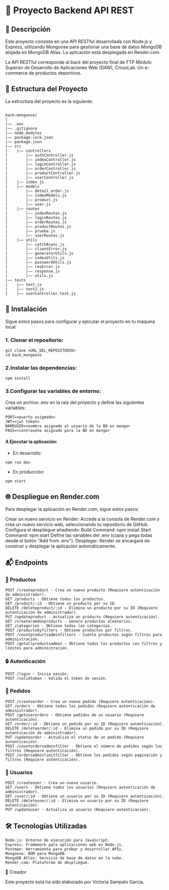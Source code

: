 # 🛒 Proyecto Backend API REST

## 📄 Descripción

Este proyecto consiste en una API RESTful desarrollada con Node.js y Express, utilizando Mongoose para gestionar una base de datos MongoDB alojada en MongoDB Atlas. La aplicación está desplegada en Render.com.

La API RESTful corresponde al back del proyecto final de FTP Módulo Superior de Desarrollo de Aplicaciones Web (DAW), CrossLab. Un e-commerce de productos deportivos.

## 📂 Estructura del Proyecto

La estructura del proyecto es la siguiente:

```plaintext

back-mongoose/
|
|—— .env
|—— .gitignore
|—— node_modules
|—— package-lock.json
|—— package.json
|—— src
|    |—— controllers
|        |—— authController.js
|        |—— indexController.js
|        |—— loginController.js
|        |—— orderController.js
|        |—— productController.js
|        |—— userController.js
|    |—— index.js
|    |—— models
|        |—— detail_order.js
|        |—— indexModels.js
|        |—— product.js
|        |—— user.js
|    |—— routes
|        |—— indexRoutes.js
|        |—— loginRoutes.js
|        |—— orderRoutes.js
|        |—— productRoutes.js
|        |—— prueba.js
|        |—— userRoutes.js
|    |—— utils
|        |—— catchAsync.js
|        |—— clientError.js
|        |—— generatorUtils.js
|        |—— indexUtils.js
|        |—— passwordUtils.js
|        |—— resError.js
|        |—— response.js
|        |—— utils.js
|—— tests
|    |—— test.js
|    |—— test2.js
|    |—— userController.test.js
```

## 🚀 Instalación

Sigue estos pasos para configurar y ejecutar el proyecto en tu máquina local:

### 1. Clonar el repositorio:

```plaintext
git clone <URL_DEL_REPOSITORIO>
cd back_mongoose
```

### 2.Instalar las dependencias:

```plaintext
npm install
```

### 3.Configurar las variables de entorno:

Crea un archivo .env en la raíz del proyecto y define las siguientes variables:
```plaintext
PORT=<puerto asigmado>
JWT=<jwt token>
NAMEUSER=<nombre asignado al usuario de la BD en mongo>
PASS=<contraseña asignada para la BD en mongo>
```
#### 4.Ejecutar la aplicación:

- En desarrollo:
```plaintext
npm run dev
```
- En producción:
```plaintext
npm start
```

## 🌐 Despliegue en Render.com
Para desplegar la aplicación en Render.com, sigue estos pasos:

Crear un nuevo servicio en Render: Accede a la consola de Render.com y crea un nuevo servicio web, seleccionando tu repositorio de GitHub.
Configura el despliegue añadiendo:
Build Command: npm install
Start Command: npm start
Define las variables del .env (copia y pega todas desde el botón "Add from .env").
Desplegar: Render se encargará de construir y desplegar la aplicación automáticamente.


## 📬 Endpoints
 ### 🏀 Productos


```plaintext
POST /createproduct - Crea un nuevo producto (Requiere autenticación de administrador).
GET /products - Obtiene todos los productos.
GET /product/:id - Obtiene un producto por su ID.
DELETE /deleteproduct/:id - Elimina un producto por su ID (Requiere autenticación de administrador).
PUT /updateproduct - Actualiza un producto (Requiere autenticación).
GET /createramdonproducts - Genera productos aleatorios.
GET /categories - Obtiene todas las categorías.
POST /productsbyfilters - Obtiene productos por filtros.
POST /countproductsadminfilters - Cuenta productos según filtros para administración.
POST /getallproductsadmin - Obtiene todos los productos con filtros y límites para administración.
```

 ### 🔒 Autenticación

```plaintext
POST /login - Inicia sesión.
POST /validtoken - Valida el token de sesión.
```
 ### 🛒 Pedidos

```plaintext
POST /createorder - Crea un nuevo pedido (Requiere autenticación).
GET /orders - Obtiene todos los pedidos (Requiere autenticación de administrador).
POST /getuserorders - Obtiene pedidos de un usuario (Requiere autenticación).
GET /order/:id - Obtiene un pedido por su ID (Requiere autenticación).
DELETE /deleteorder/:id - Elimina un pedido por su ID (Requiere autenticación de administrador).
PUT /updateorder - Actualiza el status de un pedido (Requiere autenticación).
POST /countordersadminfilter - Obtiene el número de pedidos según los filtros (Requiere autenticación).
POST /ordersadminlimitfilter - Obtiene los pedidos según paginación y filtros (Requiere autenticación).
```
 ### 👥 Usuarios

```plaintext
POST /createuser - Crea un nuevo usuario.
GET /users - Obtiene todos los usuarios (Requiere autenticación de administrador).
GET /user/:id - Obtiene un usuario por su ID (Requiere autenticación).
DELETE /deleteuser/:id - Elimina un usuario por su ID (Requiere autenticación).
PUT /updateuser - Actualiza un usuario (Requiere autenticación).
```
## 🛠️ Tecnologías Utilizadas


```plaintext
Node.js: Entorno de ejecución para JavaScript.
Express: Framework para aplicaciones web en Node.js.
Postman: Herramienta para probar y desarrollar APIs.
Mongoose: ODM para MongoDB.
MongoDB Atlas: Servicio de base de datos en la nube.
Render.com: Plataforma de despliegue.
```

📜 Creador

Este proyecto está ha sido elaborado por Victoria Sampalo García.
